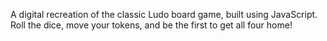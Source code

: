 A digital recreation of the classic Ludo board game, built using JavaScript. Roll the dice, move your tokens, and be the first to get all four home!
